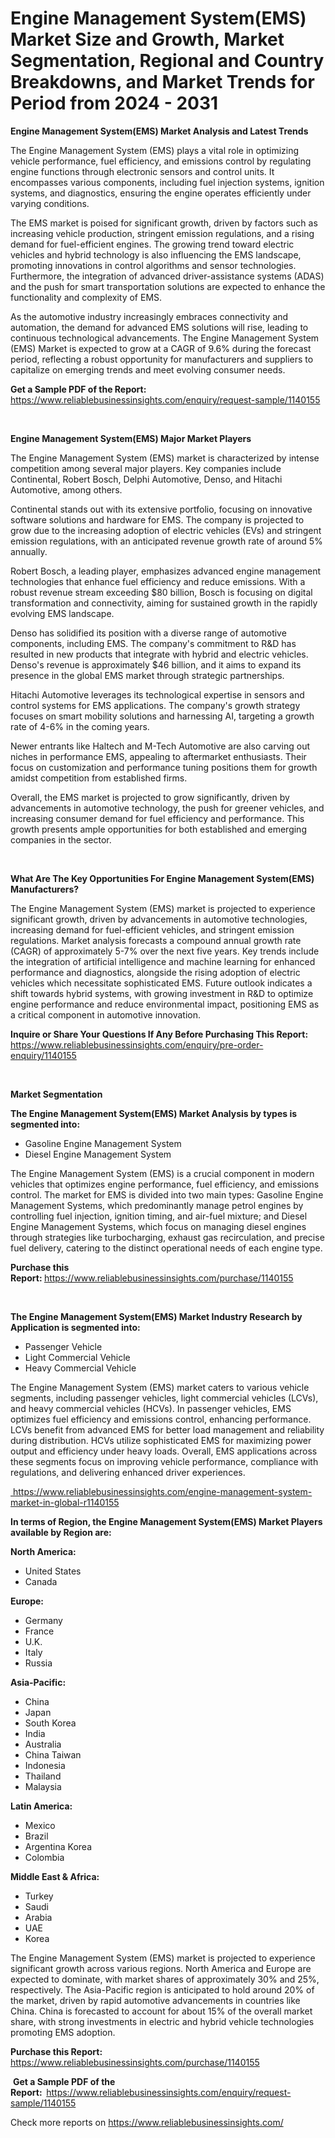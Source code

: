 <p><h1>Engine Management System(EMS) Market Size and Growth, Market Segmentation, Regional and Country Breakdowns, and Market Trends for Period from 2024 -  2031</h1></p><p><strong>Engine Management System(EMS) Market Analysis and Latest Trends</strong></p>
<p><p>The Engine Management System (EMS) plays a vital role in optimizing vehicle performance, fuel efficiency, and emissions control by regulating engine functions through electronic sensors and control units. It encompasses various components, including fuel injection systems, ignition systems, and diagnostics, ensuring the engine operates efficiently under varying conditions.</p><p>The EMS market is poised for significant growth, driven by factors such as increasing vehicle production, stringent emission regulations, and a rising demand for fuel-efficient engines. The growing trend toward electric vehicles and hybrid technology is also influencing the EMS landscape, promoting innovations in control algorithms and sensor technologies. Furthermore, the integration of advanced driver-assistance systems (ADAS) and the push for smart transportation solutions are expected to enhance the functionality and complexity of EMS.</p><p>As the automotive industry increasingly embraces connectivity and automation, the demand for advanced EMS solutions will rise, leading to continuous technological advancements. The Engine Management System (EMS) Market is expected to grow at a CAGR of 9.6% during the forecast period, reflecting a robust opportunity for manufacturers and suppliers to capitalize on emerging trends and meet evolving consumer needs.</p></p>
<p><strong>Get a Sample PDF of the Report:&nbsp;</strong> <a href="https://www.reliablebusinessinsights.com/enquiry/request-sample/1140155?utm_campaign=1873&utm_medium=2&utm_source=Github&utm_content=ia&utm_term=28122024&utm_id=engine-management-systemems">https://www.reliablebusinessinsights.com/enquiry/request-sample/1140155</a></p>
<p>&nbsp;</p>
<p><strong>Engine Management System(EMS) Major Market Players</strong></p>
<p><p>The Engine Management System (EMS) market is characterized by intense competition among several major players. Key companies include Continental, Robert Bosch, Delphi Automotive, Denso, and Hitachi Automotive, among others. </p><p>Continental stands out with its extensive portfolio, focusing on innovative software solutions and hardware for EMS. The company is projected to grow due to the increasing adoption of electric vehicles (EVs) and stringent emission regulations, with an anticipated revenue growth rate of around 5% annually.</p><p>Robert Bosch, a leading player, emphasizes advanced engine management technologies that enhance fuel efficiency and reduce emissions. With a robust revenue stream exceeding $80 billion, Bosch is focusing on digital transformation and connectivity, aiming for sustained growth in the rapidly evolving EMS landscape.</p><p>Denso has solidified its position with a diverse range of automotive components, including EMS. The company's commitment to R&D has resulted in new products that integrate with hybrid and electric vehicles. Denso's revenue is approximately $46 billion, and it aims to expand its presence in the global EMS market through strategic partnerships.</p><p>Hitachi Automotive leverages its technological expertise in sensors and control systems for EMS applications. The company's growth strategy focuses on smart mobility solutions and harnessing AI, targeting a growth rate of 4-6% in the coming years.</p><p>Newer entrants like Haltech and M-Tech Automotive are also carving out niches in performance EMS, appealing to aftermarket enthusiasts. Their focus on customization and performance tuning positions them for growth amidst competition from established firms.</p><p>Overall, the EMS market is projected to grow significantly, driven by advancements in automotive technology, the push for greener vehicles, and increasing consumer demand for fuel efficiency and performance. This growth presents ample opportunities for both established and emerging companies in the sector.</p></p>
<p>&nbsp;</p>
<p><strong>What Are The Key Opportunities For Engine Management System(EMS) Manufacturers?</strong></p>
<p><p>The Engine Management System (EMS) market is projected to experience significant growth, driven by advancements in automotive technologies, increasing demand for fuel-efficient vehicles, and stringent emission regulations. Market analysis forecasts a compound annual growth rate (CAGR) of approximately 5-7% over the next five years. Key trends include the integration of artificial intelligence and machine learning for enhanced performance and diagnostics, alongside the rising adoption of electric vehicles which necessitate sophisticated EMS. Future outlook indicates a shift towards hybrid systems, with growing investment in R&D to optimize engine performance and reduce environmental impact, positioning EMS as a critical component in automotive innovation.</p></p>
<p><strong>Inquire or Share Your Questions If Any Before Purchasing This Report:</strong> <a href="https://www.reliablebusinessinsights.com/enquiry/pre-order-enquiry/1140155?utm_campaign=1873&utm_medium=2&utm_source=Github&utm_content=ia&utm_term=28122024&utm_id=engine-management-systemems">https://www.reliablebusinessinsights.com/enquiry/pre-order-enquiry/1140155</a></p>
<p>&nbsp;</p>
<p><strong>Market Segmentation</strong></p>
<p><strong>The Engine Management System(EMS) Market Analysis by types is segmented into:</strong></p>
<p><ul><li>Gasoline Engine Management System</li><li>Diesel Engine Management System</li></ul></p>
<p><p>The Engine Management System (EMS) is a crucial component in modern vehicles that optimizes engine performance, fuel efficiency, and emissions control. The market for EMS is divided into two main types: Gasoline Engine Management Systems, which predominantly manage petrol engines by controlling fuel injection, ignition timing, and air-fuel mixture; and Diesel Engine Management Systems, which focus on managing diesel engines through strategies like turbocharging, exhaust gas recirculation, and precise fuel delivery, catering to the distinct operational needs of each engine type.</p></p>
<p><strong>Purchase this Report:&nbsp;</strong><a href="https://www.reliablebusinessinsights.com/purchase/1140155?utm_campaign=1873&utm_medium=2&utm_source=Github&utm_content=ia&utm_term=28122024&utm_id=engine-management-systemems">https://www.reliablebusinessinsights.com/purchase/1140155</a></p>
<p>&nbsp;</p>
<p><strong>The Engine Management System(EMS) Market Industry Research by Application is segmented into:</strong></p>
<p><ul><li>Passenger Vehicle</li><li>Light Commercial Vehicle</li><li>Heavy Commercial Vehicle</li></ul></p>
<p><p>The Engine Management System (EMS) market caters to various vehicle segments, including passenger vehicles, light commercial vehicles (LCVs), and heavy commercial vehicles (HCVs). In passenger vehicles, EMS optimizes fuel efficiency and emissions control, enhancing performance. LCVs benefit from advanced EMS for better load management and reliability during distribution. HCVs utilize sophisticated EMS for maximizing power output and efficiency under heavy loads. Overall, EMS applications across these segments focus on improving vehicle performance, compliance with regulations, and delivering enhanced driver experiences.</p></p>
<p><a href="https://www.reliablebusinessinsights.com/engine-management-system-market-in-global-r1140155?utm_campaign=1873&utm_medium=2&utm_source=Github&utm_content=ia&utm_term=28122024&utm_id=engine-management-systemems">&nbsp;https://www.reliablebusinessinsights.com/engine-management-system-market-in-global-r1140155</a></p>
<p><strong>In terms of Region, the Engine Management System(EMS) Market Players available by Region are:</strong></p>
<p>
    <p> <strong> North America: </strong>
        <ul>
            <li>United States</li>
            <li>Canada</li>
        </ul>
        </p> 
    <p> <strong> Europe: </strong>
        <ul>
            <li>Germany</li>
            <li>France</li>
            <li>U.K.</li>
            <li>Italy</li>
            <li>Russia</li>
        </ul>
        </p> 
    <p> <strong> Asia-Pacific: </strong>
        <ul>
            <li>China</li>
            <li>Japan</li>
            <li>South Korea</li>
            <li>India</li>
            <li>Australia</li>
            <li>China Taiwan</li>
            <li>Indonesia</li>
            <li>Thailand</li>
            <li>Malaysia</li>
        </ul>
        </p> 
    <p> <strong> Latin America: </strong>
        <ul>
            <li>Mexico</li>
            <li>Brazil</li>
            <li>Argentina Korea</li>
            <li>Colombia</li>
        </ul>
        </p> 
    <p> <strong> Middle East & Africa: </strong>
        <ul>
            <li>Turkey</li>
            <li>Saudi</li>
            <li>Arabia</li>
            <li>UAE</li>
            <li>Korea</li>
        </ul>
    </p>
    </p>
<p><p>The Engine Management System (EMS) market is projected to experience significant growth across various regions. North America and Europe are expected to dominate, with market shares of approximately 30% and 25%, respectively. The Asia-Pacific region is anticipated to hold around 20% of the market, driven by rapid automotive advancements in countries like China. China is forecasted to account for about 15% of the overall market share, with strong investments in electric and hybrid vehicle technologies promoting EMS adoption.</p></p>
<p><strong>Purchase this Report: </strong><a href="https://www.reliablebusinessinsights.com/purchase/1140155?utm_campaign=1873&utm_medium=2&utm_source=Github&utm_content=ia&utm_term=28122024&utm_id=engine-management-systemems">https://www.reliablebusinessinsights.com/purchase/1140155</a></p>
<p>&nbsp;<strong>Get a Sample PDF of the Report:&nbsp;&nbsp;</strong><a href="https://www.reliablebusinessinsights.com/enquiry/request-sample/1140155?utm_campaign=1873&utm_medium=2&utm_source=Github&utm_content=ia&utm_term=28122024&utm_id=engine-management-systemems">https://www.reliablebusinessinsights.com/enquiry/request-sample/1140155</a></p>
<p><strong></strong></p>
<p>Check more reports on <a href="https://www.reliablebusinessinsights.com/?utm_campaign=1873&utm_medium=2&utm_source=Github&utm_content=ia&utm_term=28122024&utm_id=engine-management-systemems">https://www.reliablebusinessinsights.com/</a></p>